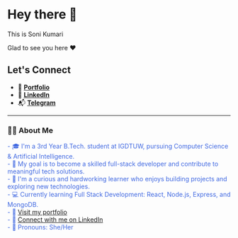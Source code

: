 # Hey there 👋  
This is Soni Kumari

Glad to see you here ❤️  


## Let's Connect

- 🔗 [**Portfolio**](https://sonikumariportfolio.netlify.app/)
- 💼 [**LinkedIn**](https://www.linkedin.com/in/soni-kumari-0b27b9258/)
- 📬 [**Telegram**](http://t.me/soniprajapati18)
---

### 👩‍💻 About Me

<span style="color:#4169E1">- 🎓 I'm a 3rd Year B.Tech. student at IGDTUW, pursuing Computer Science & Artificial Intelligence.</span>  
<span style="color:#4169E1">- 🎯 My goal is to become a skilled full-stack developer and contribute to meaningful tech solutions.</span>  
<span style="color:#4169E1">- 🌱 I'm a curious and hardworking learner who enjoys building projects and exploring new technologies.</span>  
<span style="color:#4169E1">- 💻 Currently learning Full Stack Development: React, Node.js, Express, and MongoDB.</span>  
<span style="color:#4169E1">- 📂 <a href="https://sonikumariportfolio.netlify.app/">Visit my portfolio</a></span>  
<span style="color:#4169E1">- 💼 <a href="https://www.linkedin.com/in/soni-kumari-0b27b9258/">Connect with me on LinkedIn</a></span>  
<span style="color:#4169E1">- 🌸 Pronouns: She/Her</span>  
